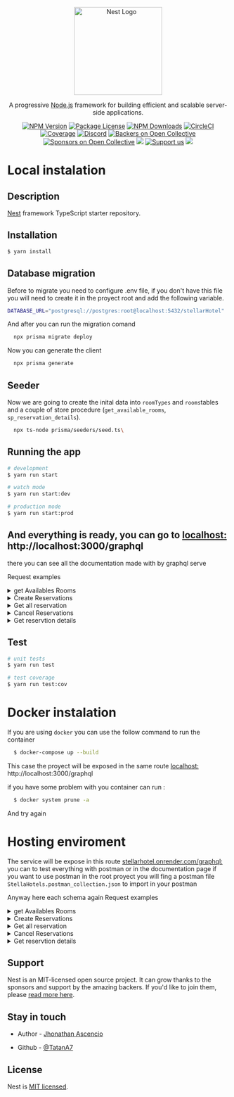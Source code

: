 <p align="center">
  <a href="http://nestjs.com/" target="blank"><img src="https://nestjs.com/img/logo-small.svg" width="200" alt="Nest Logo" /></a>
</p>

[circleci-image]: https://img.shields.io/circleci/build/github/nestjs/nest/master?token=abc123def456
[circleci-url]: https://circleci.com/gh/nestjs/nest

  <p align="center">A progressive <a href="http://nodejs.org" target="_blank">Node.js</a> framework for building efficient and scalable server-side applications.</p>
    <p align="center">
<a href="https://www.npmjs.com/~nestjscore" target="_blank"><img src="https://img.shields.io/npm/v/@nestjs/core.svg" alt="NPM Version" /></a>
<a href="https://www.npmjs.com/~nestjscore" target="_blank"><img src="https://img.shields.io/npm/l/@nestjs/core.svg" alt="Package License" /></a>
<a href="https://www.npmjs.com/~nestjscore" target="_blank"><img src="https://img.shields.io/npm/dm/@nestjs/common.svg" alt="NPM Downloads" /></a>
<a href="https://circleci.com/gh/nestjs/nest" target="_blank"><img src="https://img.shields.io/circleci/build/github/nestjs/nest/master" alt="CircleCI" /></a>
<a href="https://coveralls.io/github/nestjs/nest?branch=master" target="_blank"><img src="https://coveralls.io/repos/github/nestjs/nest/badge.svg?branch=master#9" alt="Coverage" /></a>
<a href="https://discord.gg/G7Qnnhy" target="_blank"><img src="https://img.shields.io/badge/discord-online-brightgreen.svg" alt="Discord"/></a>
<a href="https://opencollective.com/nest#backer" target="_blank"><img src="https://opencollective.com/nest/backers/badge.svg" alt="Backers on Open Collective" /></a>
<a href="https://opencollective.com/nest#sponsor" target="_blank"><img src="https://opencollective.com/nest/sponsors/badge.svg" alt="Sponsors on Open Collective" /></a>
  <a href="https://paypal.me/kamilmysliwiec" target="_blank"><img src="https://img.shields.io/badge/Donate-PayPal-ff3f59.svg"/></a>
    <a href="https://opencollective.com/nest#sponsor"  target="_blank"><img src="https://img.shields.io/badge/Support%20us-Open%20Collective-41B883.svg" alt="Support us"></a>
  <a href="https://twitter.com/nestframework" target="_blank"><img src="https://img.shields.io/twitter/follow/nestframework.svg?style=social&label=Follow"></a>
</p>
  <!--[![Backers on Open Collective](https://opencollective.com/nest/backers/badge.svg)](https://opencollective.com/nest#backer)
  [![Sponsors on Open Collective](https://opencollective.com/nest/sponsors/badge.svg)](https://opencollective.com/nest#sponsor)-->

# Local instalation

## Description

[Nest](https://github.com/nestjs/nest) framework TypeScript starter repository.

## Installation

```bash
$ yarn install
```

## Database migration 
Before to migrate you need to configure .env file, if you don't have this file you will need to create it in the proyect root and add the following variable.
```bash
DATABASE_URL="postgresql://postgres:root@localhost:5432/stellarHotel"
```

And after you can run the migration comand
```bash
  npx prisma migrate deploy
```
Now you can generate the client 
```bash
  npx prisma generate
```

## Seeder
Now we are going to create the inital data into `roomTypes` and `rooms`tables and a couple of store procedure (`get_available_rooms`, `sp_reservation_details`).
```bash
  npx ts-node prisma/seeders/seed.ts\
```

## Running the app

```bash
# development
$ yarn run start

# watch mode
$ yarn run start:dev

# production mode
$ yarn run start:prod
```

## And everything is ready, you can go to [localhost:](http://localhost:3000/graphql) http://localhost:3000/graphql
there you can see all the documentation made with by graphql serve

Request examples
<details>
  <summary>get Availables Rooms</summary>

  ```graphql
  query {
    getAvailablesRooms(
      input:{
        checkinDate: "2024-10-21", 
        checkoutDate: "2024-10-25", 
        Amountguests: 2,
        breakfast: true
      }) {
      roomid
      baserate
      totalprice
      roomtype
      maxoccupancy
      breakDown{
        discount
        additionalChange{
          breakfastcost
          weekendincrease
        }
      }
    }
  }
  ```
</details>

<details>
  <summary>Create Reservations</summary>

  ```graphql
    mutation{
      createReservation(
        input:{
          roomId: 5
          checkinDate: "2024-10-21", 
          checkoutDate: "2024-10-25", 
          numberOfGuests: 2,
          breakfastIncluded: true
        }
      ){
        id
        roomId
        checkIn
        checkOut
        isCancelled
        breakfastIncluded
        numberOfGuests
      }
    }
  ```
</details>
<details>
  <summary>Get all reservation</summary>

  ```graphql
    query{
      getAllReservation{
        past{
          id
          roomId
          checkIn
          checkOut
          breakfastIncluded
          room{
            id
            roomTypeId
            hasOceanView
            roomType{
              name
              price
            }
          }
        }
        onGoing{
          id
          roomId
          checkIn
          checkOut
          breakfastIncluded
          room{
            id
            roomTypeId
            hasOceanView
            roomType{
              name
              price
            }
          }
        }
        futures{
          id
          roomId
          checkIn
          checkOut
          breakfastIncluded
          room{
            id
            roomTypeId
            hasOceanView
            roomType{
              name
              price
            }
          }
        }
      }
    }
  ```
</details>

<details>
  <summary>Cancel Reservations</summary>

  ```graphql
    mutation{
      cancelReservation(cancelReservationInput:{reservationId:1}){
        id
        numberOfGuests
        breakfastIncluded
        isCancelled
        room{
          id
          roomTypeId
          hasOceanView
          roomType{
            id
            name
            price
          }
        }
      }
    }
  ```
</details>

<details>
  <summary>Get reservtion details</summary>

  ```graphql
    query{ 
      getReservationDetail(reservationId:1){
        id
        roomid
        baserate
        totalprice
        roomtype
        maxoccupancy
        numberOfGuests
        breakDown{
          discount
          additionalChange{
            breakfastcost
            weekendincrease
            
          }
        }
      }
    }
  ```
</details>

## Test

```bash
# unit tests
$ yarn run test

# test coverage
$ yarn run test:cov
```

# Docker instalation

If you are using `docker` you can use the follow command to run the container
```bash
  $ docker-compose up --build  
```
This case the proyect will be exposed in the same route [localhost:](http://localhost:3000/graphql) http://localhost:3000/graphql

if you have some problem with you container can run :
```bash
  $ docker system prune -a    
```
And try again

# Hosting enviroment
The service will be expose in this route [stellarhotel.onrender.com/graphql:](http://stellarhotel.onrender.com/graphql) 
you can to test everything with postman or in the documentation page 
if you want to use postman in the root proyect you will fing a postman file `StellaHotels.postman_collection.json` to import in your postman

Anyway here each schema again
Request examples
<details>
  <summary>get Availables Rooms</summary>

  ```graphql
  query {
    getAvailablesRooms(
      input:{
        checkinDate: "2024-10-21", 
        checkoutDate: "2024-10-25", 
        Amountguests: 2,
        breakfast: true
      }) {
      roomid
      baserate
      totalprice
      roomtype
      maxoccupancy
      breakDown{
        discount
        additionalChange{
          breakfastcost
          weekendincrease
        }
      }
    }
  }
  ```
</details>

<details>
  <summary>Create Reservations</summary>

  ```graphql
    mutation{
      createReservation(
        input:{
          roomId: 5
          checkinDate: "2024-10-21", 
          checkoutDate: "2024-10-25", 
          numberOfGuests: 2,
          breakfastIncluded: true
        }
      ){
        id
        roomId
        checkIn
        checkOut
        isCancelled
        breakfastIncluded
        numberOfGuests
      }
    }
  ```
</details>
<details>
  <summary>Get all reservation</summary>

  ```graphql
    query{
      getAllReservation{
        past{
          id
          roomId
          checkIn
          checkOut
          breakfastIncluded
          room{
            id
            roomTypeId
            hasOceanView
            roomType{
              name
              price
            }
          }
        }
        onGoing{
          id
          roomId
          checkIn
          checkOut
          breakfastIncluded
          room{
            id
            roomTypeId
            hasOceanView
            roomType{
              name
              price
            }
          }
        }
        futures{
          id
          roomId
          checkIn
          checkOut
          breakfastIncluded
          room{
            id
            roomTypeId
            hasOceanView
            roomType{
              name
              price
            }
          }
        }
      }
    }
  ```
</details>

<details>
  <summary>Cancel Reservations</summary>

  ```graphql
    mutation{
      cancelReservation(cancelReservationInput:{reservationId:1}){
        id
        numberOfGuests
        breakfastIncluded
        isCancelled
        room{
          id
          roomTypeId
          hasOceanView
          roomType{
            id
            name
            price
          }
        }
      }
    }
  ```
</details>

<details>
  <summary>Get reservtion details</summary>

  ```graphql
    query{ 
      getReservationDetail(reservationId:1){
        id
        roomid
        baserate
        totalprice
        roomtype
        maxoccupancy
        numberOfGuests
        breakDown{
          discount
          additionalChange{
            breakfastcost
            weekendincrease
            
          }
        }
      }
    }
  ```
</details>

## Support

Nest is an MIT-licensed open source project. It can grow thanks to the sponsors and support by the amazing backers. If you'd like to join them, please [read more here](https://docs.nestjs.com/support).

## Stay in touch

- Author - [Jhonathan Ascencio](https://jhonathan.ascenciog@gmail.com)
<!-- - Website - [https://nestjs.com](https://nestjs.com/) -->
- Github - [@TatanA7](https://github.com/TatanA7/StellarHotel)

## License

Nest is [MIT licensed](LICENSE).
